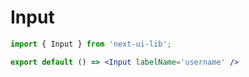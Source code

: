 # Input



```jsx
import { Input } from 'next-ui-lib';

export default () => <Input labelName='username' />
```
